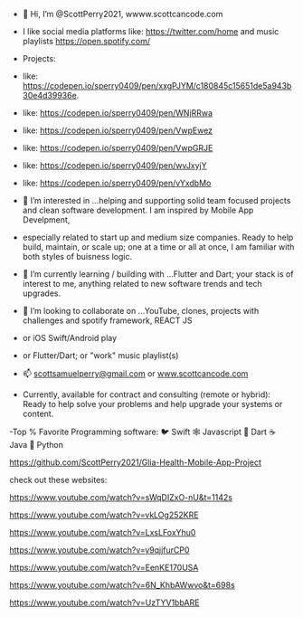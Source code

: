 - 👋 Hi, I’m @ScottPerry2021, wwww.scottcancode.com

- I like social media platforms like: https://twitter.com/home and music playlists https://open.spotify.com/
- Projects:
- like: https://codepen.io/sperry0409/pen/xxgPJYM/c180845c15651de5a943b30e4d39936e.
- like: https://codepen.io/sperry0409/pen/WNjRRwa
- like: https://codepen.io/sperry0409/pen/VwpEwez
- like: https://codepen.io/sperry0409/pen/VwpGRJE
- like: https://codepen.io/sperry0409/pen/wvJxyjY
- like: https://codepen.io/sperry0409/pen/vYxdbMo

- 👀 I’m interested in ...helping and supporting solid team focused projects and clean software development. I am inspired by Mobile App Develpment, 
- especially related to start up and medium size companies. Ready to help build, maintain, or scale up; one at a time or all at once, I am familiar with both styles of buisness logic.
- 🌱 I’m currently learning / building with ...Flutter and Dart; your stack is of interest to me, anything related to new software trends and tech upgrades.


- 💞️ I’m looking to collaborate on ...YouTube, clones, projects with challenges and spotify framework, REACT JS 
- or iOS Swift/Android play 
- or Flutter/Dart; or "work" music playlist(s)


- 📫 scottsamuelperry@gmail.com or www.scottcancode.com


- Currently, available for contract and consulting (remote or hybrid): Ready to help solve your problems and help upgrade your systems or content.


-Top % Favorite Programming software:
🐦 Swift
🕸 Javascript
🎯 Dart
☕️ Java
🐍 Python

https://github.com/ScottPerry2021/Glia-Health-Mobile-App-Project

check out these websites:

https://www.youtube.com/watch?v=sWqDIZxO-nU&t=1142s

https://www.youtube.com/watch?v=vkLOg252KRE 

https://www.youtube.com/watch?v=LxsLFoxYhu0

https://www.youtube.com/watch?v=y9qjjfurCP0

https://www.youtube.com/watch?v=EenKE170USA

https://www.youtube.com/watch?v=6N_KhbAWwvo&t=698s

https://www.youtube.com/watch?v=UzTYV1bbARE



<!---
ScottPerry2021/ScottPerry2021 is a ✨ special ✨ repository because its `README.md` (this file) appears on your GitHub profile.
You can click the Preview link to take a look at your changes.
--->
